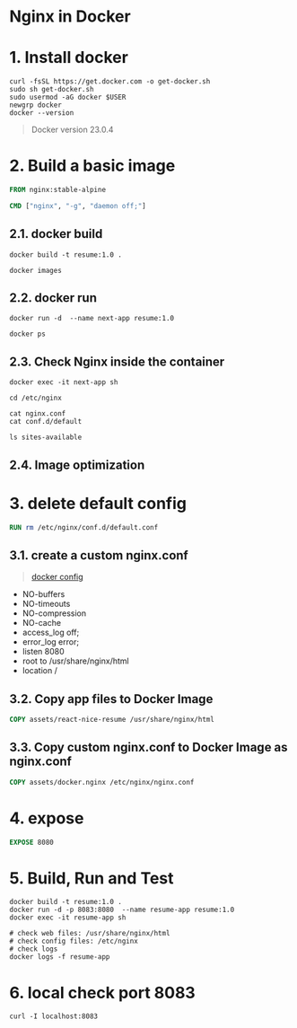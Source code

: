 # Nginx in Docker <!-- omit in toc -->

# 1. Install docker
```
curl -fsSL https://get.docker.com -o get-docker.sh
sudo sh get-docker.sh
sudo usermod -aG docker $USER
newgrp docker
docker --version
```
> Docker version 23.0.4

# 2. Build a basic image
```dockerfile
FROM nginx:stable-alpine

CMD ["nginx", "-g", "daemon off;"]
```
## 2.1. docker build
```
docker build -t resume:1.0 .

docker images
```
## 2.2. docker run
```
docker run -d  --name next-app resume:1.0

docker ps
```

## 2.3. Check Nginx inside the container
```
docker exec -it next-app sh

cd /etc/nginx

cat nginx.conf
cat conf.d/default

ls sites-available
```

## 2.4. Image optimization
# 3. delete default config
```dockerfile
RUN rm /etc/nginx/conf.d/default.conf
```
## 3.1. create a custom nginx.conf
> [docker config](./assets/docker.nginx)
- NO-buffers
- NO-timeouts
- NO-compression
- NO-cache
- access_log off;
- error_log  error;
- listen 8080
- root to /usr/share/nginx/html
- location /
## 3.2. Copy app files to Docker Image
```dockerfile
COPY assets/react-nice-resume /usr/share/nginx/html
```
## 3.3. Copy custom nginx.conf to Docker Image as nginx.conf
```dockerfile
COPY assets/docker.nginx /etc/nginx/nginx.conf
```
# 4. expose
```dockerfile
EXPOSE 8080
```
# 5. Build, Run and Test
```
docker build -t resume:1.0 .
docker run -d -p 8083:8080  --name resume-app resume:1.0
docker exec -it resume-app sh

# check web files: /usr/share/nginx/html
# check config files: /etc/nginx
# check logs
docker logs -f resume-app

```

# 6. local check port 8083
```
curl -I localhost:8083
```


